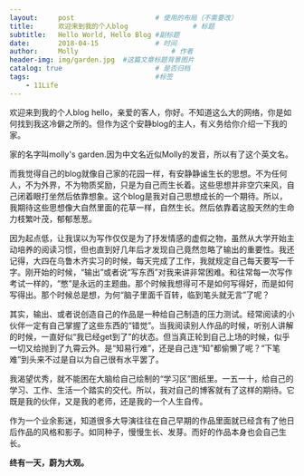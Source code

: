 ```yaml
---
layout:     post   				    # 使用的布局（不需要改）
title:      欢迎来到我的个人blog 				# 标题
subtitle:   Hello World, Hello Blog #副标题
date:       2018-04-15 				# 时间
author:     Molly 						# 作者
header-img: img/garden.jpg 	#这篇文章标题背景图片
catalog: true 						# 是否归档
tags:								#标签
    - 11Life
---
```



欢迎来到我的个人blog
hello，亲爱的客人，你好。不知道这么大的网络，你是如何找到我这冷僻之所的。但作为这个安静blog的主人，有义务给你介绍一下我的家。

家的名字叫molly's garden.因为中文名近似Molly的发音，所以有了这个英文名。

而我觉得自己的blog就像自己家的花园一样，有安静静谧生长的思想。不为任何人，不为外界，不为物质奖励，只是为自己而生长着。这些思想并非空穴来风，自己闭着眼打坐然后依靠想象。这个blog是我对自己思想成长的一个期待。所以，我期待这些思想像大自然里面的花草一样，自然生长。然后依靠着这股天然的生命力枝繁叶茂，郁郁葱葱。

因为起点低，让我误以为写作仅仅是为了抒发情感的虚假之物，虽然从大学开始主动培养的阅读习惯，但也直到好几年后才发现自己竟然忽略了输出的重要性。我还记得，大四在乌鲁木齐实习的时候，每天完成了工作，我就规定自己每天要写一千字。刚开始的时候，“输出”或者说“写东西”对我来讲非常困难。和往常每一次写作考试一样的，“憋”是永远的主题曲。那个时候我想得可不是如何写得好，而是如何写得出。那个时候总是想，为何“脑子里面千百转，临到笔头就无言”了呢？

其实，输出、或者说创造自己的作品是一种给自己制造的压力测试。经常阅读的小伙伴一定有自己掌握了这些东西的“错觉”。当我阅读别人作品的时候，听别人讲解的时候，一直好似“我已经get到了”的状态。但当真正轮到自己上场的时候，似乎一切又给抛到了九霄云外。是“知易行难”，还是自己连“知”都偷懒了呢？“下笔难”到头来不过是自以为自己很有水平罢了。

我渴望优秀，就不能困在大脑给自己绘制的“学习区”图纸里。一五一十，给自己的学习、工作、生活一个踏实的交代。所以，我对自己的博客就有了这样的期待。它既是我的伙伴，又是我的老师，还是我的一个人生自传。

作为一个业余影迷，知道很多大导演往往在自己早期的作品里面就已经含有了他日后作品的风格和影子。如同种子，慢慢生长、发芽。而好的作品本身也会自己生长。

**终有一天，蔚为大观。**

